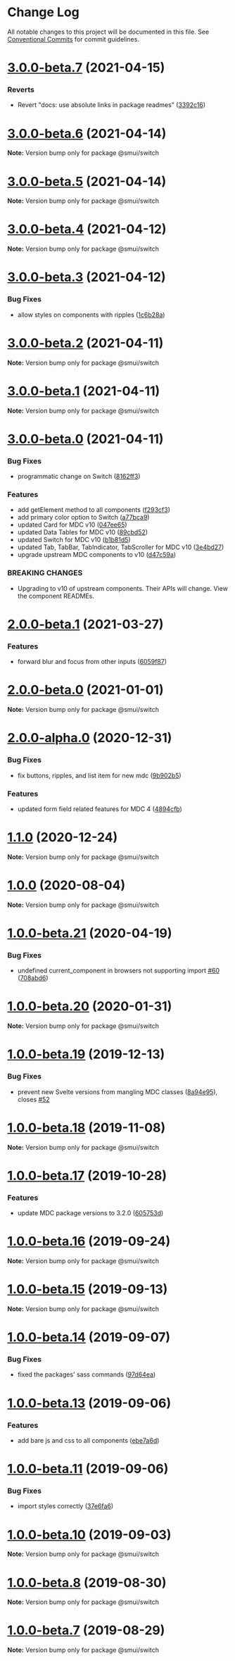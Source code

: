 # Change Log

All notable changes to this project will be documented in this file.
See [Conventional Commits](https://conventionalcommits.org) for commit guidelines.

# [3.0.0-beta.7](https://github.com/hperrin/svelte-material-ui/compare/v3.0.0-beta.6...v3.0.0-beta.7) (2021-04-15)


### Reverts

* Revert "docs: use absolute links in package readmes" ([3392c16](https://github.com/hperrin/svelte-material-ui/commit/3392c167bb145392929a970f58b8b3a1880fa8d6))





# [3.0.0-beta.6](https://github.com/hperrin/svelte-material-ui/compare/v3.0.0-beta.5...v3.0.0-beta.6) (2021-04-14)

**Note:** Version bump only for package @smui/switch





# [3.0.0-beta.5](https://github.com/hperrin/svelte-material-ui/compare/v3.0.0-beta.4...v3.0.0-beta.5) (2021-04-14)

**Note:** Version bump only for package @smui/switch





# [3.0.0-beta.4](https://github.com/hperrin/svelte-material-ui/compare/v3.0.0-beta.3...v3.0.0-beta.4) (2021-04-12)

**Note:** Version bump only for package @smui/switch





# [3.0.0-beta.3](https://github.com/hperrin/svelte-material-ui/compare/v3.0.0-beta.2...v3.0.0-beta.3) (2021-04-12)


### Bug Fixes

* allow styles on components with ripples ([1c6b28a](https://github.com/hperrin/svelte-material-ui/commit/1c6b28ac1bb7954b4f55a57b6e8c5becfca42cea))





# [3.0.0-beta.2](https://github.com/hperrin/svelte-material-ui/compare/v3.0.0-beta.1...v3.0.0-beta.2) (2021-04-11)

**Note:** Version bump only for package @smui/switch





# [3.0.0-beta.1](https://github.com/hperrin/svelte-material-ui/compare/v3.0.0-beta.0...v3.0.0-beta.1) (2021-04-11)

**Note:** Version bump only for package @smui/switch





# [3.0.0-beta.0](https://github.com/hperrin/svelte-material-ui/compare/v2.0.0-beta.1...v3.0.0-beta.0) (2021-04-11)


### Bug Fixes

* programmatic change on Switch ([8162ff3](https://github.com/hperrin/svelte-material-ui/commit/8162ff352a1a7258a8a1396144d9f5ea160cd4a0))


### Features

* add getElement method to all components ([f293cf3](https://github.com/hperrin/svelte-material-ui/commit/f293cf365e30fa8d291b1428f5db683625572402))
* add primary color option to Switch ([a77bca9](https://github.com/hperrin/svelte-material-ui/commit/a77bca919b5132dbc451664a34691eaa68b88275))
* updated Card for MDC v10 ([047ee65](https://github.com/hperrin/svelte-material-ui/commit/047ee6522b330e2a7360027cd41aa5046dc44847))
* updated Data Tables for MDC v10 ([89cbd52](https://github.com/hperrin/svelte-material-ui/commit/89cbd52c9555a0df5d41f990fb6a985b545927ab))
* updated Switch for MDC v10 ([b1b81d5](https://github.com/hperrin/svelte-material-ui/commit/b1b81d566676960f59f7e92f3760e85f1ac53b83))
* updated Tab, TabBar, TabIndicator, TabScroller for MDC v10 ([3e4bd27](https://github.com/hperrin/svelte-material-ui/commit/3e4bd271f4cfff11993c0bde6ee4264ea0dc111d))
* upgrade upstream MDC components to v10 ([d47c59a](https://github.com/hperrin/svelte-material-ui/commit/d47c59af50bbec2b7de810261b3cb7a2ffe59180))


### BREAKING CHANGES

* Upgrading to v10 of upstream components. Their APIs will change. View the component READMEs.





# [2.0.0-beta.1](https://github.com/hperrin/svelte-material-ui/compare/v2.0.0-beta.0...v2.0.0-beta.1) (2021-03-27)


### Features

* forward blur and focus from other inputs ([6059f87](https://github.com/hperrin/svelte-material-ui/commit/6059f87cf6b0377eb1003067412856f041e8613d))





# [2.0.0-beta.0](https://github.com/hperrin/svelte-material-ui/compare/v2.0.0-alpha.0...v2.0.0-beta.0) (2021-01-01)

**Note:** Version bump only for package @smui/switch





# [2.0.0-alpha.0](https://github.com/hperrin/svelte-material-ui/compare/v1.1.0...v2.0.0-alpha.0) (2020-12-31)


### Bug Fixes

* fix buttons, ripples, and list item for new mdc ([9b902b5](https://github.com/hperrin/svelte-material-ui/commit/9b902b5def4bbdc0bbe34733a723ce1de1452bf9))


### Features

* updated form field related features for MDC 4 ([4894cfb](https://github.com/hperrin/svelte-material-ui/commit/4894cfb08da0a703e86a086d0bfdce76ae98d88c))





# [1.1.0](https://github.com/hperrin/svelte-material-ui/compare/v1.0.0...v1.1.0) (2020-12-24)

**Note:** Version bump only for package @smui/switch





# [1.0.0](https://github.com/hperrin/svelte-material-ui/compare/v1.0.0-beta.21...v1.0.0) (2020-08-04)

**Note:** Version bump only for package @smui/switch





# [1.0.0-beta.21](https://github.com/hperrin/svelte-material-ui/compare/v1.0.0-beta.20...v1.0.0-beta.21) (2020-04-19)


### Bug Fixes

* undefined current_component in browsers not supporting import [#60](https://github.com/hperrin/svelte-material-ui/issues/60) ([708abd6](https://github.com/hperrin/svelte-material-ui/commit/708abd6dda5579c2e77e741349834deca0bd4d61))





# [1.0.0-beta.20](https://github.com/hperrin/svelte-material-ui/compare/v1.0.0-beta.19...v1.0.0-beta.20) (2020-01-31)

**Note:** Version bump only for package @smui/switch





# [1.0.0-beta.19](https://github.com/hperrin/svelte-material-ui/compare/v1.0.0-beta.18...v1.0.0-beta.19) (2019-12-13)


### Bug Fixes

* prevent new Svelte versions from mangling MDC classes ([8a94e95](https://github.com/hperrin/svelte-material-ui/commit/8a94e95574c36595158603c83b3d79892fe4af4d)), closes [#52](https://github.com/hperrin/svelte-material-ui/issues/52)





# [1.0.0-beta.18](https://github.com/hperrin/svelte-material-ui/compare/v1.0.0-beta.17...v1.0.0-beta.18) (2019-11-08)

**Note:** Version bump only for package @smui/switch





# [1.0.0-beta.17](https://github.com/hperrin/svelte-material-ui/compare/v1.0.0-beta.16...v1.0.0-beta.17) (2019-10-28)


### Features

* update MDC package versions to 3.2.0 ([605753d](https://github.com/hperrin/svelte-material-ui/commit/605753dd3fe121eba2654498f62f8ddd57a9e3b9))





# [1.0.0-beta.16](https://github.com/hperrin/svelte-material-ui/compare/v1.0.0-beta.15...v1.0.0-beta.16) (2019-09-24)

**Note:** Version bump only for package @smui/switch





# [1.0.0-beta.15](https://github.com/hperrin/svelte-material-ui/compare/v1.0.0-beta.14...v1.0.0-beta.15) (2019-09-13)

**Note:** Version bump only for package @smui/switch





# [1.0.0-beta.14](https://github.com/hperrin/svelte-material-ui/compare/v1.0.0-beta.13...v1.0.0-beta.14) (2019-09-07)


### Bug Fixes

* fixed the packages' sass commands ([97d64ea](https://github.com/hperrin/svelte-material-ui/commit/97d64ea))





# [1.0.0-beta.13](https://github.com/hperrin/svelte-material-ui/compare/v1.0.0-beta.12...v1.0.0-beta.13) (2019-09-06)


### Features

* add bare js and css to all components ([ebe7a6d](https://github.com/hperrin/svelte-material-ui/commit/ebe7a6d))





# [1.0.0-beta.11](https://github.com/hperrin/svelte-material-ui/compare/v1.0.0-beta.10...v1.0.0-beta.11) (2019-09-06)


### Bug Fixes

* import styles correctly ([37e6fa6](https://github.com/hperrin/svelte-material-ui/commit/37e6fa6))





# [1.0.0-beta.10](https://github.com/hperrin/svelte-material-ui/compare/v1.0.0-beta.9...v1.0.0-beta.10) (2019-09-03)

**Note:** Version bump only for package @smui/switch





# [1.0.0-beta.8](https://github.com/hperrin/svelte-material-ui/compare/v1.0.0-beta.7...v1.0.0-beta.8) (2019-08-30)

**Note:** Version bump only for package @smui/switch





# [1.0.0-beta.7](https://github.com/hperrin/svelte-material-ui/compare/v1.0.0-beta.6...v1.0.0-beta.7) (2019-08-29)

**Note:** Version bump only for package @smui/switch
